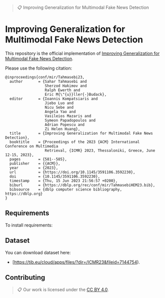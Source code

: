 >📋  Improving Generalization for Multimodal Fake News Detection

# Improving Generalization for Multimodal Fake News Detection

This repository is the official implementation of [Improving Generalization for Multimodal Fake News Detection](https://dl.acm.org/doi/abs/10.1145/3591106.3592230). 

Please use the following citation:
```
@inproceedings{conf/mir/Tahmasebi23,
  author       = {Sahar Tahmasebi and
                  Sherzod Hakimov and
                  Ralph Ewerth and
                  Eric M{\"{u}}ller{-}Budack},
  editor       = {Ioannis Kompatsiaris and
                  Jiebo Luo and
                  Nicu Sebe and
                  Angela Yao and
                  Vasileios Mazaris and
                  Symeon Papadopoulos and
                  Adrian Popescu and
                  Zi Helen Huang},
  title        = {Improving Generalization for Multimodal Fake News Detection},
  booktitle    = {Proceedings of the 2023 {ACM} International Conference on Multimedia
                  Retrieval, {ICMR} 2023, Thessaloniki, Greece, June 12-15, 2023},
  pages        = {581--585},
  publisher    = {{ACM}},
  year         = {2023},
  url          = {https://doi.org/10.1145/3591106.3592230},
  doi          = {10.1145/3591106.3592230},
  timestamp    = {Thu, 15 Jun 2023 21:56:57 +0200},
  biburl       = {https://dblp.org/rec/conf/mir/TahmasebiHEM23.bib},
  bibsource    = {dblp computer science bibliography, https://dblp.org}
}
```
<!-- >📋  Optional: include a graphic explaining your approach/main result, bibtex entry, link to demos, blog posts and tutorials -->

## Requirements

To install requirements:


## Dataset 

You can download dataset here:

- [https://tib.eu/cloud/apps/files/?dir=/ICMR23&fileid=7144754).


## Contributing

>📋  Our work is licensed under the [CC BY 4.0](https://creativecommons.org/licenses/by/4.0/).
